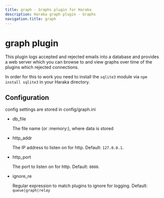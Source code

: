 ```yaml
---
title: graph - Graphs plugin for Haraka
description: Haraka graph plugin - Graphs
navigation.title: graph
---
```


# graph plugin

This plugin logs accepted and rejected emails into a database and provides
a web server which you can browse to and view graphs over time of the
plugins which rejected connections.

In order for this to work you need to install the `sqlite3` module via
`npm install sqlite3` in your Haraka directory.

Configuration
-------------

config settings are stored in config/graph.ini

* db\_file

  The file name (or :memory:), where data is stored

* http\_addr

  The IP address to listen on for http. Default: `127.0.0.1`.

* http\_port

  The port to listen on for http. Default: `8080`.

* ignore\_re

  Regular expression to match plugins to ignore for logging.
  Default: `queue|graph|relay`